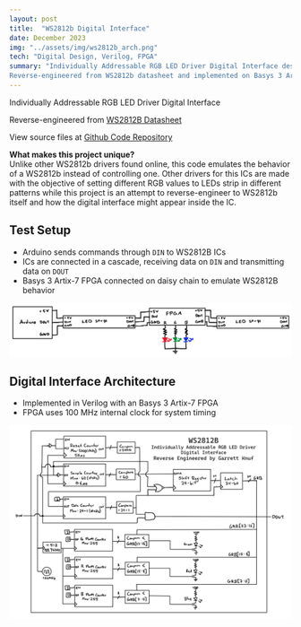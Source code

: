 ```yaml
---
layout: post
title:  "WS2812b Digital Interface"
date: December 2023
img: "../assets/img/ws2812b_arch.png"
tech: "Digital Design, Verilog, FPGA"
summary: "Individually Addressable RGB LED Driver Digital Interface designed in Verilog.
Reverse-engineered from WS2812b datasheet and implemented on Basys 3 Artix-7 FPGA."
---
```


Individually Addressable RGB LED Driver Digital Interface
  
Reverse-engineered from [WS2812B Datasheet](https://cdn-shop.adafruit.com/datasheets/WS2812B.pdf)

View source files at [Github Code Repository](https://github.com/garrettknuf/WS2812B-Digital-Design/tree/master)

<b>What makes this project unique?</b><br>
Unlike other WS2812b drivers found online, this code emulates the behavior of a WS2812b instead of controlling one.
Other drivers for this ICs are made with the objective of setting different RGB values to LEDs strip in different patterns
while this project is an attempt to reverse-engineer to WS2812b itself and how the digital interface might appear inside the IC.

## Test Setup
* Arduino sends commands through `DIN` to WS2812B ICs
* ICs are connected in a cascade, receiving data on `DIN` and transmitting data on `DOUT`
* Basys 3 Artix-7 FPGA connected on daisy chain to emulate WS2812B behavior

![image](../assets/img/ws2812b_test_setup.png)

## Digital Interface Architecture
* Implemented in Verilog with an Basys 3 Artix-7 FPGA
* FPGA uses 100 MHz internal clock for system timing
  
![image](../assets/img/ws2812b_arch.png)
